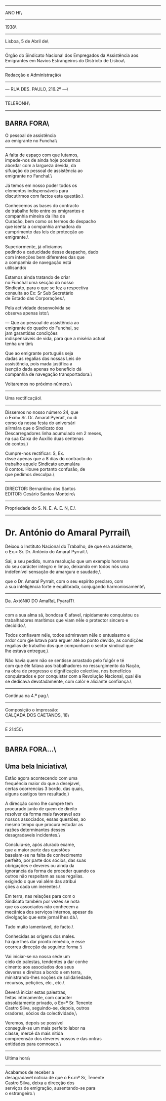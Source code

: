 

___

ANO HI\



___

1938\



___

Lisboa, 5 de Abril de\



___

Órgão do Sindicato Nacional dos Empregados da Assistência aos Emigrantes em Navios Estrangeiros do Districto de Lisboa\



___

Redacção e Administração\



___

— RUA DES. PAULO, 216.2º —\



___

TELERONH\



___

## BARRA FORA\

O pessoal de assistência\
ao emigrante no Funchal\



___

A falta de espaço com que lutamos,\
impede-nos de ainda hoje podermos\
abordar com a largueza devida, da\
sifuação do pessoal de assistência ao\
emigrante no Fanchal.\

Já temos em nosso poder todos os\
elementos indispensáveis para\
discutirmos com factos esta questão.\

Conhecemos as bases do contracto\
de trabalho feito entre os emigrantes e\
companhia míneira da Ilha de\
Curacão, bem como os termos do despacho\
que isenta a companhia armadora do\
cumprimento das leis de protecção ao\
emigrante.\

Superiormente, já oficiamos\
pedindo a caducidade desse despacho, dado\
com intenções bem diferentes das que\
a companhia de navegação está\
utilisando\

Estamos ainda tratando de criar\
no Funchal uma secção do nosso\
Sindicato, para o que se fez a respectiva\
consulta ao Ex: Sr Sub Secretário\
de Estado das Corporações.\

Pela actividade desenvolvida se\
observa apenas isto:\

— Que ao pessoal de assistência ao\
emigrante do quadro do Funchal, se\
jam garantidas condições\
indispensáveis de vida, para que a miséria actual\
tenha um tim\

Que ao emigrante português seja\
dadas as regalias das nossas Leis de\
assistência, pois mada justifica a\
isenção dada apenas no benefício dá\
companhia de navegação transportadora.\

Voltaremos no próximo número.\



___

Uma rectificação\



___

Dissemos no nosso número 24, que\
o Exm» Sr. Dr. Amaral Pyerait, no di\
corso da nossa festa do aniversári\
alirmára que o Sindicato dos\
Descarregadores linha acumulado em 2 meses,\
na sua Caixa de Auxílio duas centenas\
de contos,\

Cumpre-nos rectificar: S, Ex.\
disse apenas que a 8 dias do contracto do\
trabalho aquele Sindicato acumulára\
8 contos. Houve portanto confusão, de\
que pedimos desculpa.\



___

DIRECTOR: Bernardino dos Santos\
EDITOR: Cesário Santos Monteiro\



___

Propriedade do S. N. E. A. E. N, E.\



___

# Dr. António do Amaral Pyrrail\

Deixou.o Instituto Nacional do Trabalho, de que era assistente,\
o Ex.» Sr. Dr. António do Amaral Pyrrait.\

Sai, a seu pedido, numa resolução que um exemplo honroso\
do seu carácter integro e limpo, deixando em todos nós uma\
indefenível sensação de amargura e saudade,\

que o Dr. Amaral Pyrrait, com o seu espírito preclaro, com\
a sua inteligência forte e equilibrada, conjugando harmoniosamente\



___

Da. AxtóNiO DO AmaRaL PyaraIT\



___

com a sua alma sã, bondosa € afavel, rápidamente conquistou os\
trabalhadores marítimos que viam nêle o protector sincero e\
decidido.\

Todos confiavam néle, todos admiravam nêle o entusiasmo e\
ardor com gie lutava para erguer até ao ponto devido, as condições\
regalias de trabalho dos que compunham o sector sindical que\
lhe estava entregue,\

Não havia quem não se sentisse arrastado pelo fulgôr e té\
com que êle falava aos trabalhadores no ressurgimento da Nação,\
na obra de progresso e dignificação colectiva, nos benefícios\
conquistados e por conquistar com a Revolução Nacional, qual êle\
se dedicava devotadamente, com calôr e aliciante confiança.\



___

Continua na 4.º pag.\



___

Composição o improssão:\
CALÇADA DOS CAETANOS, 18\



___

E 21450\



___

## BARRA FORA...\

## Uma bela Iniciativa\

Estão agora acontecendo com uma\
frequência maior do que a desejavel,\
certas ocorrencias 3 bordo, das quais,\
alguns castigos tem resultado,\

A direcção como lhe cumpre tem\
procurado junto de quem de direito\
resolver da forma mais favoravel aos\
nossos associados, essas questões, ao\
mesmo tempo que procura estudar as\
razões determinantes desses\
desagradaveis incidentes.\

Concluiu-se, após aturado exame,\
que a maior parte das questões\
baseiam-se na falta de conhecimento\
perfeito, por parte dos sócios, das suas\
obrigações e deveres ou ainda da\
ignorancia da forma de proceder quando os\
outros não respeitam as suas regalias.\
exigindo o que vai além das atribui\
ções a cada um inerentes.\

Em terra, nas relações para com o\
Sindicato também por vezes se nota\
que os associados não conhecem a\
mecânica dos serviços internos, apesar da\
divolgação que este jornal lhes dá.\

Tudo muito lamentavel, de facto.\

Conhecidas as origens dos males.\
há que lhes dar pronto remédio, e esse\
ocorreu direcção da seguinte forma :\

Vai iniciar-se na nossa séde um\
cielo de palestas, tendentes a dar conhe\
cimento aos associados dos seus\
deveres e direitos a bordo e em terra,\
ministrando-lhes noções de solidariedade,\
recursos, petições, elc., etc.\

Deverá iniciar estas palestras,\
feitas intimamente, com caracter\
absolatamente privado, o Ex=º Sr. Tenente\
Castro Silva, seguindo-se, depois, outros\
oradores, sócios da colectividade,\

Veremos, depois se possivel\
conseguir-se um mais perfeito labor na\
classe, mercê da mais nitida\
compreensão dos deveres nossos e das ontras\
entidades para comnosco.\



___

Ultima hora\



___

Acabamos de receber a\
desagradavel noticia de que o Ex.mº Sr, Tenente\
Castro Silva, deixa a direcção dos\
serviços de emigração, ausentando-se para\
o estrangeiro.\

